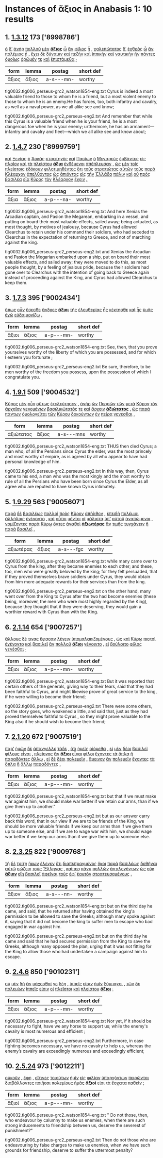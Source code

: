# Instances of ἄξιος in Anabasis 1: 10 results
## 1. [1.3.12](https://beyond-translation.perseus.org/reader/urn:cts:greekLit:tlg0032.tlg006.perseus-grc2:1.3.12?mode=syntax-trees) 173 ['8998786']
[ὁ](https://atlas-test.fly.dev/morphology/lemmas/?lang=grc&q=ὁ "the") [δ’](https://atlas-test.fly.dev/morphology/lemmas/?lang=grc&q=δέ "but") [ἀνὴρ](https://atlas-test.fly.dev/morphology/lemmas/?lang=grc&q=ἀνήρ "a man") [πολλοῦ](https://atlas-test.fly.dev/morphology/lemmas/?lang=grc&q=πολύς "much, many") [μὲν](https://atlas-test.fly.dev/morphology/lemmas/?lang=grc&q=μέν "on the one hand, on the other hand") **[ἄξιος](https://atlas-test.fly.dev/morphology/lemmas/?lang=grc&q=ἄξιος "worthy")** [ᾧ](https://atlas-test.fly.dev/morphology/lemmas/?lang=grc&q=ὅς "who, that, which: relative pronoun") [ἂν](https://atlas-test.fly.dev/morphology/lemmas/?lang=grc&q=ἄν "modal particle") [φίλος](https://atlas-test.fly.dev/morphology/lemmas/?lang=grc&q=φίλος "friend; loved, beloved, dear") [ᾖ](https://atlas-test.fly.dev/morphology/lemmas/?lang=grc&q=εἰμί "to be") [,](https://atlas-test.fly.dev/morphology/lemmas/?lang=grc&q=, "NoDef") [χαλεπώτατος](https://atlas-test.fly.dev/morphology/lemmas/?lang=grc&q=χαλεπός "hard to bear, painful; difficult") [δ’](https://atlas-test.fly.dev/morphology/lemmas/?lang=grc&q=δέ "but") [ἐχθρὸς](https://atlas-test.fly.dev/morphology/lemmas/?lang=grc&q=ἐχθρός "hated, hateful; enemy") [ᾧ](https://atlas-test.fly.dev/morphology/lemmas/?lang=grc&q=ὅς "who, that, which: relative pronoun") [ἂν](https://atlas-test.fly.dev/morphology/lemmas/?lang=grc&q=ἄν "modal particle") [πολέμιος](https://atlas-test.fly.dev/morphology/lemmas/?lang=grc&q=πολέμιος "hostile; enemy") [ᾖ](https://atlas-test.fly.dev/morphology/lemmas/?lang=grc&q=εἰμί "to be") [,](https://atlas-test.fly.dev/morphology/lemmas/?lang=grc&q=, "NoDef") [ἔχει](https://atlas-test.fly.dev/morphology/lemmas/?lang=grc&q=ἔχω "have, hold; be able; (+ adv.) be; (mid.) cling to, be next to (+ gen.)") [δὲ](https://atlas-test.fly.dev/morphology/lemmas/?lang=grc&q=δέ "but") [δύναμιν](https://atlas-test.fly.dev/morphology/lemmas/?lang=grc&q=δύναμις "power, might, strength") [καὶ](https://atlas-test.fly.dev/morphology/lemmas/?lang=grc&q=καί "and, also") [πεζὴν](https://atlas-test.fly.dev/morphology/lemmas/?lang=grc&q=πεζός "on foot") [καὶ](https://atlas-test.fly.dev/morphology/lemmas/?lang=grc&q=καί "and, also") [ἱππικὴν](https://atlas-test.fly.dev/morphology/lemmas/?lang=grc&q=ἱππικός "of a horse") [καὶ](https://atlas-test.fly.dev/morphology/lemmas/?lang=grc&q=καί "and, also") [ναυτικὴν](https://atlas-test.fly.dev/morphology/lemmas/?lang=grc&q=ναυτικός "seafaring, naval") [ἣν](https://atlas-test.fly.dev/morphology/lemmas/?lang=grc&q=ὅς "who, that, which: relative pronoun") [πάντες](https://atlas-test.fly.dev/morphology/lemmas/?lang=grc&q=πᾶς "all, the whole") [ὁμοίως](https://atlas-test.fly.dev/morphology/lemmas/?lang=grc&q=ὅμοιος "like, resembling") [ὁρῶμέν](https://atlas-test.fly.dev/morphology/lemmas/?lang=grc&q=ὁράω "to see") [τε](https://atlas-test.fly.dev/morphology/lemmas/?lang=grc&q=τε "and") [καὶ](https://atlas-test.fly.dev/morphology/lemmas/?lang=grc&q=καί "and, also") [ἐπιστάμεθα](https://atlas-test.fly.dev/morphology/lemmas/?lang=grc&q=ἐπίσταμαι "to know") [·](https://atlas-test.fly.dev/morphology/lemmas/?lang=grc&q=· "NoDef") 

| form | lemma | postag | short def |
| --- | --- | --- | --- |
| ἄξιος | ἄξιος | a-s---mn- | worthy |

tlg0032.tlg006_perseus-grc2_watson1854-eng.txt Cyrus is indeed a most valuable friend to those to whom he is a friend, but a most violent enemy to those to whom he is an enemy.He has forces, too, both infantry and cavalry, as well as a naval power, as we all alike see and know; 

tlg0032.tlg006_perseus-grc2_perseus-eng2.txt And remember that while this  Cyrus  is a valuable friend when he is your friend, he is a most dangerous foe when he is your enemy; urthermore, he has an armament—infantry and cavalry and fleet—which we all alike see and know about; 

## 2. [1.4.7](https://beyond-translation.perseus.org/reader/urn:cts:greekLit:tlg0032.tlg006.perseus-grc2:1.4.7?mode=syntax-trees) 230 ['8999759']
[καὶ](https://atlas-test.fly.dev/morphology/lemmas/?lang=grc&q=καί "and, also") [Ξενίας](https://atlas-test.fly.dev/morphology/lemmas/?lang=grc&q=Ξενίας "Xenias") [ὁ](https://atlas-test.fly.dev/morphology/lemmas/?lang=grc&q=ὁ "the") [Ἀρκὰς](https://atlas-test.fly.dev/morphology/lemmas/?lang=grc&q=Ἀρκάς "Arcadian") [στρατηγὸς](https://atlas-test.fly.dev/morphology/lemmas/?lang=grc&q=στρατηγός "the leader") [καὶ](https://atlas-test.fly.dev/morphology/lemmas/?lang=grc&q=καί "and, also") [Πασίων](https://atlas-test.fly.dev/morphology/lemmas/?lang=grc&q=Πασίων "Pasio") [ὁ](https://atlas-test.fly.dev/morphology/lemmas/?lang=grc&q=ὁ "the") [Μεγαρεὺς](https://atlas-test.fly.dev/morphology/lemmas/?lang=grc&q=Μεγαρεύς "a citizen of Megara") [ἐμβάντες](https://atlas-test.fly.dev/morphology/lemmas/?lang=grc&q=ἐμβαίνω "to step in") [εἰς](https://atlas-test.fly.dev/morphology/lemmas/?lang=grc&q=εἰς "into, to c. acc.") [πλοῖον](https://atlas-test.fly.dev/morphology/lemmas/?lang=grc&q=πλοῖον "a floating vessel, a ship, vessel") [καὶ](https://atlas-test.fly.dev/morphology/lemmas/?lang=grc&q=καί "and, also") [τὰ](https://atlas-test.fly.dev/morphology/lemmas/?lang=grc&q=ὁ "the") [πλείστου](https://atlas-test.fly.dev/morphology/lemmas/?lang=grc&q=πολύς "much, many") **[ἄξια](https://atlas-test.fly.dev/morphology/lemmas/?lang=grc&q=ἄξιος "worthy")** [ἐνθέμενοι](https://atlas-test.fly.dev/morphology/lemmas/?lang=grc&q=ἐντίθημι "to put in") [ἀπέπλευσαν](https://atlas-test.fly.dev/morphology/lemmas/?lang=grc&q=ἀποπλέω "to sail away, sail off") [,](https://atlas-test.fly.dev/morphology/lemmas/?lang=grc&q=, "NoDef") [ὡς](https://atlas-test.fly.dev/morphology/lemmas/?lang=grc&q=ὡς "as, how") [μὲν](https://atlas-test.fly.dev/morphology/lemmas/?lang=grc&q=μέν "on the one hand, on the other hand") [τοῖς](https://atlas-test.fly.dev/morphology/lemmas/?lang=grc&q=ὁ "the") [πλείστοις](https://atlas-test.fly.dev/morphology/lemmas/?lang=grc&q=πολύς "much, many") [ἐδόκουν](https://atlas-test.fly.dev/morphology/lemmas/?lang=grc&q=δοκέω "seem, impers. it seems best..") [φιλοτιμηθέντες](https://atlas-test.fly.dev/morphology/lemmas/?lang=grc&q=φιλοτιμέομαι "to be ambitious") [ὅτι](https://atlas-test.fly.dev/morphology/lemmas/?lang=grc&q=ὅτι "adv. + superl., as...as possible; ὅτι μή except") [τοὺς](https://atlas-test.fly.dev/morphology/lemmas/?lang=grc&q=ὁ "the") [στρατιώτας](https://atlas-test.fly.dev/morphology/lemmas/?lang=grc&q=στρατιώτης "a citizen bound to military service") [αὐτῶν](https://atlas-test.fly.dev/morphology/lemmas/?lang=grc&q=αὐτός "unemph. 3rd pers.pronoun; -self; [the] same") [τοὺς](https://atlas-test.fly.dev/morphology/lemmas/?lang=grc&q=ὁ "the") [παρὰ](https://atlas-test.fly.dev/morphology/lemmas/?lang=grc&q=παρά "from the side of, c. gen., beside, alongside of, c. dat., to the side of, motion alongside of, c. acc.") [Κλέαρχον](https://atlas-test.fly.dev/morphology/lemmas/?lang=grc&q=Κλέαρχος "Clearchus") [ἀπελθόντας](https://atlas-test.fly.dev/morphology/lemmas/?lang=grc&q=ἀπέρχομαι "to go away, depart from") [ὡς](https://atlas-test.fly.dev/morphology/lemmas/?lang=grc&q=ὡς "as, how") [ἀπιόντας](https://atlas-test.fly.dev/morphology/lemmas/?lang=grc&q=ἀπέρχομαι "to go away, depart from") [εἰς](https://atlas-test.fly.dev/morphology/lemmas/?lang=grc&q=εἰς "into, to c. acc.") [τὴν](https://atlas-test.fly.dev/morphology/lemmas/?lang=grc&q=ὁ "the") [Ἑλλάδα](https://atlas-test.fly.dev/morphology/lemmas/?lang=grc&q=Ἑλλάς "Hellas") [πάλιν](https://atlas-test.fly.dev/morphology/lemmas/?lang=grc&q=πάλιν "back, backwards") [καὶ](https://atlas-test.fly.dev/morphology/lemmas/?lang=grc&q=καί "and, also") [οὐ](https://atlas-test.fly.dev/morphology/lemmas/?lang=grc&q=οὐ "not") [πρὸς](https://atlas-test.fly.dev/morphology/lemmas/?lang=grc&q=πρός "(w. gen.) from; (w. dat.) at, near, in addition to; (w. acc.) to, toward, regarding") [βασιλέα](https://atlas-test.fly.dev/morphology/lemmas/?lang=grc&q=βασιλεύς "a king, chief") [εἴα](https://atlas-test.fly.dev/morphology/lemmas/?lang=grc&q=ἐάω "to let, suffer, allow, permit") [Κῦρος](https://atlas-test.fly.dev/morphology/lemmas/?lang=grc&q=Κῦρος "Cyrus") [τὸν](https://atlas-test.fly.dev/morphology/lemmas/?lang=grc&q=ὁ "the") [Κλέαρχον](https://atlas-test.fly.dev/morphology/lemmas/?lang=grc&q=Κλέαρχος "Clearchus") [ἔχειν](https://atlas-test.fly.dev/morphology/lemmas/?lang=grc&q=ἔχω "have, hold; be able; (+ adv.) be; (mid.) cling to, be next to (+ gen.)") [.](https://atlas-test.fly.dev/morphology/lemmas/?lang=grc&q=. "NoDef") 

| form | lemma | postag | short def |
| --- | --- | --- | --- |
| ἄξια | ἄξιος | a-p---na- | worthy |

tlg0032.tlg006_perseus-grc2_watson1854-eng.txt And here Xenias the Arcadian captain, and Pasion the Megarean, embarking in a vessel, and putting on board their most valuable effects, sailed away; being actuated, as most thought, by motives of jealousy, because Cyrus had allowed Clearchus to retain under his command their soldiers, who had seceded to Clearchus in the expectation of returning to Greece, and not of marching against the king. 

tlg0032.tlg006_perseus-grc2_perseus-eng2.txt and Xenias the Arcadian and Pasion the Megarian embarked upon a ship, put on board their most valuable effects, and sailed away; they were moved to do this, as most people thought, by a feeling of jealous pride, because their soldiers had gone over to Clearchus with the intention of going back to  Greece  again instead of proceeding against the King, and  Cyrus  had allowed Clearchus to keep them. 

## 3. [1.7.3](https://beyond-translation.perseus.org/reader/urn:cts:greekLit:tlg0032.tlg006.perseus-grc2:1.7.3?mode=syntax-trees) 395 ['9002434']
[ὅπως](https://atlas-test.fly.dev/morphology/lemmas/?lang=grc&q=ὅπως "how, that, in order that, as") [οὖν](https://atlas-test.fly.dev/morphology/lemmas/?lang=grc&q=οὖν "so, then, therefore") [ἔσεσθε](https://atlas-test.fly.dev/morphology/lemmas/?lang=grc&q=εἰμί "to be") [ἄνδρες](https://atlas-test.fly.dev/morphology/lemmas/?lang=grc&q=ἀνήρ "a man") **[ἄξιοι](https://atlas-test.fly.dev/morphology/lemmas/?lang=grc&q=ἄξιος "worthy")** [τῆς](https://atlas-test.fly.dev/morphology/lemmas/?lang=grc&q=ὁ "the") [ἐλευθερίας](https://atlas-test.fly.dev/morphology/lemmas/?lang=grc&q=ἐλευθερία "freedom, liberty") [ἧς](https://atlas-test.fly.dev/morphology/lemmas/?lang=grc&q=ὅς "who, that, which: relative pronoun") [κέκτησθε](https://atlas-test.fly.dev/morphology/lemmas/?lang=grc&q=κτάομαι "to procure for oneself, to get, gain, acquire") [καὶ](https://atlas-test.fly.dev/morphology/lemmas/?lang=grc&q=καί "and, also") [ἧς](https://atlas-test.fly.dev/morphology/lemmas/?lang=grc&q=ὅς "who, that, which: relative pronoun") [ὑμᾶς](https://atlas-test.fly.dev/morphology/lemmas/?lang=grc&q=σύ "you (personal pronoun)") [ἐγὼ](https://atlas-test.fly.dev/morphology/lemmas/?lang=grc&q=ἐγώ "I (first person pronoun)") [εὐδαιμονίζω](https://atlas-test.fly.dev/morphology/lemmas/?lang=grc&q=εὐδαιμονίζω "to call or account happy") [.](https://atlas-test.fly.dev/morphology/lemmas/?lang=grc&q=. "NoDef") 

| form | lemma | postag | short def |
| --- | --- | --- | --- |
| ἄξιοι | ἄξιος | a-p---mn- | worthy |

tlg0032.tlg006_perseus-grc2_watson1854-eng.txt See, then, that you prove yourselves worthy of the liberty of which you are possessed, and for which I esteem you fortunate ; 

tlg0032.tlg006_perseus-grc2_perseus-eng2.txt Be sure, therefore, to be men worthy of the freedom you possess, upon the possession of which I congratulate you. 

## 4. [1.9.1](https://beyond-translation.perseus.org/reader/urn:cts:greekLit:tlg0032.tlg006.perseus-grc2:1.9.1?mode=syntax-trees) 509 ['9004532']
[Κῦρος](https://atlas-test.fly.dev/morphology/lemmas/?lang=grc&q=Κῦρος "Cyrus") [μὲν](https://atlas-test.fly.dev/morphology/lemmas/?lang=grc&q=μέν "on the one hand, on the other hand") [οὖν](https://atlas-test.fly.dev/morphology/lemmas/?lang=grc&q=οὖν "so, then, therefore") [οὕτως](https://atlas-test.fly.dev/morphology/lemmas/?lang=grc&q=οὕτως "so, in this manner") [ἐτελεύτησεν](https://atlas-test.fly.dev/morphology/lemmas/?lang=grc&q=τελευτάω "to complete, finish, accomplish; pple. finally, in the end") [,](https://atlas-test.fly.dev/morphology/lemmas/?lang=grc&q=, "NoDef") [ἀνὴρ](https://atlas-test.fly.dev/morphology/lemmas/?lang=grc&q=ἀνήρ "a man") [ὢν](https://atlas-test.fly.dev/morphology/lemmas/?lang=grc&q=εἰμί "to be") [Περσῶν](https://atlas-test.fly.dev/morphology/lemmas/?lang=grc&q=Πέρσης "a Persian; Perses (pr.n.)") [τῶν](https://atlas-test.fly.dev/morphology/lemmas/?lang=grc&q=ὁ "the") [μετὰ](https://atlas-test.fly.dev/morphology/lemmas/?lang=grc&q=μετά "(w gen) with, among; (w acc) after") [Κῦρον](https://atlas-test.fly.dev/morphology/lemmas/?lang=grc&q=Κῦρος "Cyrus") [τὸν](https://atlas-test.fly.dev/morphology/lemmas/?lang=grc&q=ὁ "the") [ἀρχαῖον](https://atlas-test.fly.dev/morphology/lemmas/?lang=grc&q=ἀρχαῖος "from the beginning") [γενομένων](https://atlas-test.fly.dev/morphology/lemmas/?lang=grc&q=γίγνομαι "become, be born") [βασιλικώτατός](https://atlas-test.fly.dev/morphology/lemmas/?lang=grc&q=βασιλικός "royal, kingly") [τε](https://atlas-test.fly.dev/morphology/lemmas/?lang=grc&q=τε "and") [καὶ](https://atlas-test.fly.dev/morphology/lemmas/?lang=grc&q=καί "and, also") [ἄρχειν](https://atlas-test.fly.dev/morphology/lemmas/?lang=grc&q=ἄρχω "(to be first) to rule, to begin") **[ἀξιώτατος](https://atlas-test.fly.dev/morphology/lemmas/?lang=grc&q=ἄξιος "worthy")** [,](https://atlas-test.fly.dev/morphology/lemmas/?lang=grc&q=, "NoDef") [ὡς](https://atlas-test.fly.dev/morphology/lemmas/?lang=grc&q=ὡς "as, how") [παρὰ](https://atlas-test.fly.dev/morphology/lemmas/?lang=grc&q=παρά "from the side of, c. gen., beside, alongside of, c. dat., to the side of, motion alongside of, c. acc.") [πάντων](https://atlas-test.fly.dev/morphology/lemmas/?lang=grc&q=πᾶς "all, the whole") [ὁμολογεῖται](https://atlas-test.fly.dev/morphology/lemmas/?lang=grc&q=ὁμολογέω "agree, say the same thing as") [τῶν](https://atlas-test.fly.dev/morphology/lemmas/?lang=grc&q=ὁ "the") [Κύρου](https://atlas-test.fly.dev/morphology/lemmas/?lang=grc&q=Κῦρος "Cyrus") [δοκούντων](https://atlas-test.fly.dev/morphology/lemmas/?lang=grc&q=δοκέω "seem, impers. it seems best..") [ἐν](https://atlas-test.fly.dev/morphology/lemmas/?lang=grc&q=ἐν "in, among. c. dat.") [πείρᾳ](https://atlas-test.fly.dev/morphology/lemmas/?lang=grc&q=πεῖρα "a trial, attempt, essay, experiment") [γενέσθαι](https://atlas-test.fly.dev/morphology/lemmas/?lang=grc&q=γίγνομαι "become, be born") [.](https://atlas-test.fly.dev/morphology/lemmas/?lang=grc&q=. "NoDef") 

| form | lemma | postag | short def |
| --- | --- | --- | --- |
| ἀξιώτατος | ἄξιος | a-s---mns | worthy |

tlg0032.tlg006_perseus-grc2_watson1854-eng.txt THUS then died Cyrus; a man who, of all the Persians since Cyrus the elder, was the most princely and most worthy of empire, as is agreed by all who appear to have had personal knowledge of him. 

tlg0032.tlg006_perseus-grc2_perseus-eng2.txt In this way, then,  Cyrus  came to his end, a man who was the most kingly and the most worthy to rule of all the Persians who have been born since  Cyrus  the Elder, as all agree who are reputed to have known  Cyrus  intimately. 

## 5. [1.9.29](https://beyond-translation.perseus.org/reader/urn:cts:greekLit:tlg0032.tlg006.perseus-grc2:1.9.29?mode=syntax-trees) 563 ['9005607']
[παρὰ](https://atlas-test.fly.dev/morphology/lemmas/?lang=grc&q=παρά "from the side of, c. gen., beside, alongside of, c. dat., to the side of, motion alongside of, c. acc.") [δὲ](https://atlas-test.fly.dev/morphology/lemmas/?lang=grc&q=δέ "but") [βασιλέως](https://atlas-test.fly.dev/morphology/lemmas/?lang=grc&q=βασιλεύς "a king, chief") [πολλοὶ](https://atlas-test.fly.dev/morphology/lemmas/?lang=grc&q=πολύς "much, many") [πρὸς](https://atlas-test.fly.dev/morphology/lemmas/?lang=grc&q=πρός "(w. gen.) from; (w. dat.) at, near, in addition to; (w. acc.) to, toward, regarding") [Κῦρον](https://atlas-test.fly.dev/morphology/lemmas/?lang=grc&q=Κῦρος "Cyrus") [ἀπῆλθον](https://atlas-test.fly.dev/morphology/lemmas/?lang=grc&q=ἀπέρχομαι "to go away, depart from") [,](https://atlas-test.fly.dev/morphology/lemmas/?lang=grc&q=, "NoDef") [ἐπειδὴ](https://atlas-test.fly.dev/morphology/lemmas/?lang=grc&q=ἐπειδή "NoDef") [πολέμιοι](https://atlas-test.fly.dev/morphology/lemmas/?lang=grc&q=πολέμιος "hostile; enemy") [ἀλλήλοις](https://atlas-test.fly.dev/morphology/lemmas/?lang=grc&q=ἀλλήλων "of one another, to one another, one another") [ἐγένοντο](https://atlas-test.fly.dev/morphology/lemmas/?lang=grc&q=γίγνομαι "become, be born") [,](https://atlas-test.fly.dev/morphology/lemmas/?lang=grc&q=, "NoDef") [καὶ](https://atlas-test.fly.dev/morphology/lemmas/?lang=grc&q=καί "and, also") [οὗτοι](https://atlas-test.fly.dev/morphology/lemmas/?lang=grc&q=οὗτος "this; that") [μέντοι](https://atlas-test.fly.dev/morphology/lemmas/?lang=grc&q=μέντοι "however, nevertheless; of course (answers)") [οἱ](https://atlas-test.fly.dev/morphology/lemmas/?lang=grc&q=ὁ "the") [μάλιστα](https://atlas-test.fly.dev/morphology/lemmas/?lang=grc&q=μάλα "very, very much, exceedingly") [ὑπ’](https://atlas-test.fly.dev/morphology/lemmas/?lang=grc&q=ὑπό "from under, by, c. gen. under, c. dat., towards c. acc.") [αὐτοῦ](https://atlas-test.fly.dev/morphology/lemmas/?lang=grc&q=αὐτός "unemph. 3rd pers.pronoun; -self; [the] same") [ἀγαπώμενοι](https://atlas-test.fly.dev/morphology/lemmas/?lang=grc&q=ἀγαπάω "to treat with affection, to caress, love, be fond of") [,](https://atlas-test.fly.dev/morphology/lemmas/?lang=grc&q=, "NoDef") [νομίζοντες](https://atlas-test.fly.dev/morphology/lemmas/?lang=grc&q=νομίζω "to have as a custom; to believe") [παρὰ](https://atlas-test.fly.dev/morphology/lemmas/?lang=grc&q=παρά "from the side of, c. gen., beside, alongside of, c. dat., to the side of, motion alongside of, c. acc.") [Κύρῳ](https://atlas-test.fly.dev/morphology/lemmas/?lang=grc&q=Κῦρος "Cyrus") [ὄντες](https://atlas-test.fly.dev/morphology/lemmas/?lang=grc&q=εἰμί "to be") [ἀγαθοὶ](https://atlas-test.fly.dev/morphology/lemmas/?lang=grc&q=ἀγαθός "good") **[ἀξιωτέρας](https://atlas-test.fly.dev/morphology/lemmas/?lang=grc&q=ἄξιος "worthy")** [ἂν](https://atlas-test.fly.dev/morphology/lemmas/?lang=grc&q=ἄν "modal particle") [τιμῆς](https://atlas-test.fly.dev/morphology/lemmas/?lang=grc&q=τιμή "that which is paid in token of worth") [τυγχάνειν](https://atlas-test.fly.dev/morphology/lemmas/?lang=grc&q=τυγχάνω "(with gen.) to hit the mark, to get; (with pple) to happen to, to actually") [ἢ](https://atlas-test.fly.dev/morphology/lemmas/?lang=grc&q=ἤ "either..or; than") [παρὰ](https://atlas-test.fly.dev/morphology/lemmas/?lang=grc&q=παρά "from the side of, c. gen., beside, alongside of, c. dat., to the side of, motion alongside of, c. acc.") [βασιλεῖ](https://atlas-test.fly.dev/morphology/lemmas/?lang=grc&q=βασιλεύς "a king, chief") [.](https://atlas-test.fly.dev/morphology/lemmas/?lang=grc&q=. "NoDef") 

| form | lemma | postag | short def |
| --- | --- | --- | --- |
| ἀξιωτέρας | ἄξιος | a-s---fgc | worthy |

tlg0032.tlg006_perseus-grc2_watson1854-eng.txt while many came over to Cyrus from the king, after they became enemies to each other; and these, too, men who were greatly beloved by the king; for they felt persuaded, that if they proved themselves brave soldiers under Cyrus, they would obtain from him more adequate rewards for their services than from the king. 

tlg0032.tlg006_perseus-grc2_perseus-eng2.txt on the other hand, many went over from the King to  Cyrus  after the two had become enemies (these being, moreover, the men who were most highly regarded by the King), because they thought that if they were deserving, they would gain a worthier reward with  Cyrus  than with the King. 

## 6. [2.1.14](https://beyond-translation.perseus.org/reader/urn:cts:greekLit:tlg0032.tlg006.perseus-grc2:2.1.14?mode=syntax-trees) 654 ['9007257']
[ἄλλους](https://atlas-test.fly.dev/morphology/lemmas/?lang=grc&q=ἄλλος "other, another") [δέ](https://atlas-test.fly.dev/morphology/lemmas/?lang=grc&q=δέ "but") [τινας](https://atlas-test.fly.dev/morphology/lemmas/?lang=grc&q=τις "any one, any thing, some one, some thing") [ἔφασαν](https://atlas-test.fly.dev/morphology/lemmas/?lang=grc&q=φημί "to say, to claim") [λέγειν](https://atlas-test.fly.dev/morphology/lemmas/?lang=grc&q=λέγω "to say, tell, speak; epic and arch.: pick, gather") [ὑπομαλακιζομένους](https://atlas-test.fly.dev/morphology/lemmas/?lang=grc&q=ὑπομαλακίζομαι "to grow cowardly by degrees") [,](https://atlas-test.fly.dev/morphology/lemmas/?lang=grc&q=, "NoDef") [ὡς](https://atlas-test.fly.dev/morphology/lemmas/?lang=grc&q=ὡς "as, how") [καὶ](https://atlas-test.fly.dev/morphology/lemmas/?lang=grc&q=καί "and, also") [Κύρῳ](https://atlas-test.fly.dev/morphology/lemmas/?lang=grc&q=Κῦρος "Cyrus") [πιστοὶ](https://atlas-test.fly.dev/morphology/lemmas/?lang=grc&q=πιστός "liquid (medicines)") [ἐγένοντο](https://atlas-test.fly.dev/morphology/lemmas/?lang=grc&q=γίγνομαι "become, be born") [καὶ](https://atlas-test.fly.dev/morphology/lemmas/?lang=grc&q=καί "and, also") [βασιλεῖ](https://atlas-test.fly.dev/morphology/lemmas/?lang=grc&q=βασιλεύς "a king, chief") [ἂν](https://atlas-test.fly.dev/morphology/lemmas/?lang=grc&q=ἄν "modal particle") [πολλοῦ](https://atlas-test.fly.dev/morphology/lemmas/?lang=grc&q=πολύς "much, many") **[ἄξιοι](https://atlas-test.fly.dev/morphology/lemmas/?lang=grc&q=ἄξιος "worthy")** [γένοιντο](https://atlas-test.fly.dev/morphology/lemmas/?lang=grc&q=γίγνομαι "become, be born") [,](https://atlas-test.fly.dev/morphology/lemmas/?lang=grc&q=, "NoDef") [εἰ](https://atlas-test.fly.dev/morphology/lemmas/?lang=grc&q=εἰ "conj. if, whether; part. w/wishes, adv. w/imperatives") [βούλοιτο](https://atlas-test.fly.dev/morphology/lemmas/?lang=grc&q=βούλομαι "to will, wish, be willing") [φίλος](https://atlas-test.fly.dev/morphology/lemmas/?lang=grc&q=φίλος "friend; loved, beloved, dear") [γενέσθαι](https://atlas-test.fly.dev/morphology/lemmas/?lang=grc&q=γίγνομαι "become, be born") [·](https://atlas-test.fly.dev/morphology/lemmas/?lang=grc&q=· "NoDef") 

| form | lemma | postag | short def |
| --- | --- | --- | --- |
| ἄξιοι | ἄξιος | a-p---mn- | worthy |

tlg0032.tlg006_perseus-grc2_watson1854-eng.txt But it was reported that certain others of the generals, giving way to their fears, said that they had been faithful to Cyrus, and might likewise prove of great service to the king, if he were willing to become their friend; 

tlg0032.tlg006_perseus-grc2_perseus-eng2.txt There were some others, so the story goes, who weakened a little, and said that, just as they had proved themselves faithful to  Cyrus , so they might prove valuable to the King also if he should wish to become their friend; 

## 7. [2.1.20](https://beyond-translation.perseus.org/reader/urn:cts:greekLit:tlg0032.tlg006.perseus-grc2:2.1.20?mode=syntax-trees) 672 ['9007519']
[παρ’](https://atlas-test.fly.dev/morphology/lemmas/?lang=grc&q=παρά "from the side of, c. gen., beside, alongside of, c. dat., to the side of, motion alongside of, c. acc.") [ἡμῶν](https://atlas-test.fly.dev/morphology/lemmas/?lang=grc&q=ἐγώ "I (first person pronoun)") [δὲ](https://atlas-test.fly.dev/morphology/lemmas/?lang=grc&q=δέ "but") [ἀπάγγελλε](https://atlas-test.fly.dev/morphology/lemmas/?lang=grc&q=ἀπαγγέλλω "to bring tidings, report, announce") [τάδε](https://atlas-test.fly.dev/morphology/lemmas/?lang=grc&q=ὅδε "this") [,](https://atlas-test.fly.dev/morphology/lemmas/?lang=grc&q=, "NoDef") [ὅτι](https://atlas-test.fly.dev/morphology/lemmas/?lang=grc&q=ὅτι "adv. + superl., as...as possible; ὅτι μή except") [ἡμεῖς](https://atlas-test.fly.dev/morphology/lemmas/?lang=grc&q=ἐγώ "I (first person pronoun)") [οἰόμεθα](https://atlas-test.fly.dev/morphology/lemmas/?lang=grc&q=οἴομαι "to suppose, think, deem, imagine") [,](https://atlas-test.fly.dev/morphology/lemmas/?lang=grc&q=, "NoDef") [εἰ](https://atlas-test.fly.dev/morphology/lemmas/?lang=grc&q=εἰ "conj. if, whether; part. w/wishes, adv. w/imperatives") [μὲν](https://atlas-test.fly.dev/morphology/lemmas/?lang=grc&q=μέν "on the one hand, on the other hand") [δέοι](https://atlas-test.fly.dev/morphology/lemmas/?lang=grc&q=δεῖ "it is necessary") [βασιλεῖ](https://atlas-test.fly.dev/morphology/lemmas/?lang=grc&q=βασιλεύς "a king, chief") [φίλους](https://atlas-test.fly.dev/morphology/lemmas/?lang=grc&q=φίλος "friend; loved, beloved, dear") [εἶναι](https://atlas-test.fly.dev/morphology/lemmas/?lang=grc&q=εἰμί "to be") [,](https://atlas-test.fly.dev/morphology/lemmas/?lang=grc&q=, "NoDef") [πλείονος](https://atlas-test.fly.dev/morphology/lemmas/?lang=grc&q=πολύς "much, many") [ἂν](https://atlas-test.fly.dev/morphology/lemmas/?lang=grc&q=ἄν "modal particle") **[ἄξιοι](https://atlas-test.fly.dev/morphology/lemmas/?lang=grc&q=ἄξιος "worthy")** [εἶναι](https://atlas-test.fly.dev/morphology/lemmas/?lang=grc&q=εἰμί "to be") [φίλοι](https://atlas-test.fly.dev/morphology/lemmas/?lang=grc&q=φίλος "friend; loved, beloved, dear") [ἔχοντες](https://atlas-test.fly.dev/morphology/lemmas/?lang=grc&q=ἔχω "have, hold; be able; (+ adv.) be; (mid.) cling to, be next to (+ gen.)") [τὰ](https://atlas-test.fly.dev/morphology/lemmas/?lang=grc&q=ὁ "the") [ὅπλα](https://atlas-test.fly.dev/morphology/lemmas/?lang=grc&q=ὅπλον "a tool, implement, (pl.) arms, weapons") [ἢ](https://atlas-test.fly.dev/morphology/lemmas/?lang=grc&q=ἤ "either..or; than") [παραδόντες](https://atlas-test.fly.dev/morphology/lemmas/?lang=grc&q=παραδίδωμι "to hand over, to surrender") [ἄλλῳ](https://atlas-test.fly.dev/morphology/lemmas/?lang=grc&q=ἄλλος "other, another") [,](https://atlas-test.fly.dev/morphology/lemmas/?lang=grc&q=, "NoDef") [εἰ](https://atlas-test.fly.dev/morphology/lemmas/?lang=grc&q=εἰ "conj. if, whether; part. w/wishes, adv. w/imperatives") [δὲ](https://atlas-test.fly.dev/morphology/lemmas/?lang=grc&q=δέ "but") [δέοι](https://atlas-test.fly.dev/morphology/lemmas/?lang=grc&q=δεῖ "it is necessary") [πολεμεῖν](https://atlas-test.fly.dev/morphology/lemmas/?lang=grc&q=πολεμέω "to be at war") [,](https://atlas-test.fly.dev/morphology/lemmas/?lang=grc&q=, "NoDef") [ἄμεινον](https://atlas-test.fly.dev/morphology/lemmas/?lang=grc&q=ἀγαθός "good") [ἂν](https://atlas-test.fly.dev/morphology/lemmas/?lang=grc&q=ἄν "modal particle") [πολεμεῖν](https://atlas-test.fly.dev/morphology/lemmas/?lang=grc&q=πολεμέω "to be at war") [ἔχοντες](https://atlas-test.fly.dev/morphology/lemmas/?lang=grc&q=ἔχω "have, hold; be able; (+ adv.) be; (mid.) cling to, be next to (+ gen.)") [τὰ](https://atlas-test.fly.dev/morphology/lemmas/?lang=grc&q=ὁ "the") [ὅπλα](https://atlas-test.fly.dev/morphology/lemmas/?lang=grc&q=ὅπλον "a tool, implement, (pl.) arms, weapons") [ἢ](https://atlas-test.fly.dev/morphology/lemmas/?lang=grc&q=ἤ "either..or; than") [ἄλλῳ](https://atlas-test.fly.dev/morphology/lemmas/?lang=grc&q=ἄλλος "other, another") [παραδόντες](https://atlas-test.fly.dev/morphology/lemmas/?lang=grc&q=παραδίδωμι "to hand over, to surrender") [.](https://atlas-test.fly.dev/morphology/lemmas/?lang=grc&q=. "NoDef") 

| form | lemma | postag | short def |
| --- | --- | --- | --- |
| ἄξιοι | ἄξιος | a-p---mn- | worthy |

tlg0032.tlg006_perseus-grc2_watson1854-eng.txt but that if we must make war against him, we should make war better if we retain our arms, than if we give them up to another." 

tlg0032.tlg006_perseus-grc2_perseus-eng2.txt but as our answer carry back this word, that in our view if we are to be friends of the King, we should be more valuable friends if we keep our arms than if we give them up to someone else, and if we are to wage war with him, we should wage war better if we keep our arms than if we give them up to someone else. 

## 8. [2.3.25](https://beyond-translation.perseus.org/reader/urn:cts:greekLit:tlg0032.tlg006.perseus-grc2:2.3.25?mode=syntax-trees) 822 ['9009768']
[τῇ](https://atlas-test.fly.dev/morphology/lemmas/?lang=grc&q=ὁ "the") [δὲ](https://atlas-test.fly.dev/morphology/lemmas/?lang=grc&q=δέ "but") [τρίτῃ](https://atlas-test.fly.dev/morphology/lemmas/?lang=grc&q=τρίτος "the third") [ἥκων](https://atlas-test.fly.dev/morphology/lemmas/?lang=grc&q=ἥκω "to have come, be present, be here") [ἔλεγεν](https://atlas-test.fly.dev/morphology/lemmas/?lang=grc&q=λέγω "to say, tell, speak; epic and arch.: pick, gather") [ὅτι](https://atlas-test.fly.dev/morphology/lemmas/?lang=grc&q=ὅτι "adv. + superl., as...as possible; ὅτι μή except") [διαπεπραγμένος](https://atlas-test.fly.dev/morphology/lemmas/?lang=grc&q=διαπράσσω "to pass over; bring about, accomplish") [ἥκοι](https://atlas-test.fly.dev/morphology/lemmas/?lang=grc&q=ἥκω "to have come, be present, be here") [παρὰ](https://atlas-test.fly.dev/morphology/lemmas/?lang=grc&q=παρά "from the side of, c. gen., beside, alongside of, c. dat., to the side of, motion alongside of, c. acc.") [βασιλέως](https://atlas-test.fly.dev/morphology/lemmas/?lang=grc&q=βασιλεύς "a king, chief") [δοθῆναι](https://atlas-test.fly.dev/morphology/lemmas/?lang=grc&q=δίδωμι "to give") [αὐτῷ](https://atlas-test.fly.dev/morphology/lemmas/?lang=grc&q=αὐτός "unemph. 3rd pers.pronoun; -self; [the] same") [σῴζειν](https://atlas-test.fly.dev/morphology/lemmas/?lang=grc&q=σῴζω "to save, keep") [τοὺς](https://atlas-test.fly.dev/morphology/lemmas/?lang=grc&q=ὁ "the") [Ἕλληνας](https://atlas-test.fly.dev/morphology/lemmas/?lang=grc&q=Ἕλλην "Hellen; Greek") [,](https://atlas-test.fly.dev/morphology/lemmas/?lang=grc&q=, "NoDef") [καίπερ](https://atlas-test.fly.dev/morphology/lemmas/?lang=grc&q=καίπερ "although, albeit") [πάνυ](https://atlas-test.fly.dev/morphology/lemmas/?lang=grc&q=πάνυ "altogether, entirely") [πολλῶν](https://atlas-test.fly.dev/morphology/lemmas/?lang=grc&q=πολύς "much, many") [ἀντιλεγόντων](https://atlas-test.fly.dev/morphology/lemmas/?lang=grc&q=ἀντιλέγω "to speak against; speak in turn, reply") [ὡς](https://atlas-test.fly.dev/morphology/lemmas/?lang=grc&q=ὡς "as, how") [οὐκ](https://atlas-test.fly.dev/morphology/lemmas/?lang=grc&q=οὐ "not") **[ἄξιον](https://atlas-test.fly.dev/morphology/lemmas/?lang=grc&q=ἄξιος "worthy")** [εἴη](https://atlas-test.fly.dev/morphology/lemmas/?lang=grc&q=εἰμί "to be") [βασιλεῖ](https://atlas-test.fly.dev/morphology/lemmas/?lang=grc&q=βασιλεύς "a king, chief") [ἀφεῖναι](https://atlas-test.fly.dev/morphology/lemmas/?lang=grc&q=ἀφίημι "to send forth, discharge") [τοὺς](https://atlas-test.fly.dev/morphology/lemmas/?lang=grc&q=ὁ "the") [ἐφ’](https://atlas-test.fly.dev/morphology/lemmas/?lang=grc&q=ἐπί "on, upon with gen., dat., and acc.") [ἑαυτὸν](https://atlas-test.fly.dev/morphology/lemmas/?lang=grc&q=ἑαυτοῦ "himself, herself, themselves") [στρατευσαμένους](https://atlas-test.fly.dev/morphology/lemmas/?lang=grc&q=στρατεύω "to serve in war, serve as a soldier, do military service, take the field, march") [.](https://atlas-test.fly.dev/morphology/lemmas/?lang=grc&q=. "NoDef") 

| form | lemma | postag | short def |
| --- | --- | --- | --- |
| ἄξιον | ἄξιος | a-s---nn- | worthy |

tlg0032.tlg006_perseus-grc2_watson1854-eng.txt but on the third day he came, and said, that he returned after having obtained the king'a permission to be allowed to save the Greeks; although many spoke against it, saying that it did not become the king to suffer men to escape who bad engaged in war against him. 

tlg0032.tlg006_perseus-grc2_perseus-eng2.txt but on the third day he came and said that he had secured permission from the King to save the Greeks, although many opposed the plan, urging that it was not fitting for the King to allow those who had undertaken a campaign against him to escape. 

## 9. [2.4.6](https://beyond-translation.perseus.org/reader/urn:cts:greekLit:tlg0032.tlg006.perseus-grc2:2.4.6?mode=syntax-trees) 850 ['9010231']
[οὐ](https://atlas-test.fly.dev/morphology/lemmas/?lang=grc&q=οὐ "not") [μὲν](https://atlas-test.fly.dev/morphology/lemmas/?lang=grc&q=μέν "on the one hand, on the other hand") [δὴ](https://atlas-test.fly.dev/morphology/lemmas/?lang=grc&q=δή "[interactional particle: S&H on same page]") [ἂν](https://atlas-test.fly.dev/morphology/lemmas/?lang=grc&q=ἄν "modal particle") [μάχεσθαί](https://atlas-test.fly.dev/morphology/lemmas/?lang=grc&q=μάχομαι "to fight") [γε](https://atlas-test.fly.dev/morphology/lemmas/?lang=grc&q=γε "at least, at any rate") [δέῃ](https://atlas-test.fly.dev/morphology/lemmas/?lang=grc&q=δεῖ "it is necessary") [,](https://atlas-test.fly.dev/morphology/lemmas/?lang=grc&q=, "NoDef") [ἱππεῖς](https://atlas-test.fly.dev/morphology/lemmas/?lang=grc&q=ἱππεύς "a horseman") [εἰσιν](https://atlas-test.fly.dev/morphology/lemmas/?lang=grc&q=εἰμί "to be") [ἡμῖν](https://atlas-test.fly.dev/morphology/lemmas/?lang=grc&q=ἐγώ "I (first person pronoun)") [ξύμμαχοι](https://atlas-test.fly.dev/morphology/lemmas/?lang=grc&q=σύμμαχος "fighting along with, allied with, ally") [,](https://atlas-test.fly.dev/morphology/lemmas/?lang=grc&q=, "NoDef") [τῶν](https://atlas-test.fly.dev/morphology/lemmas/?lang=grc&q=ὁ "the") [δὲ](https://atlas-test.fly.dev/morphology/lemmas/?lang=grc&q=δέ "but") [πολεμίων](https://atlas-test.fly.dev/morphology/lemmas/?lang=grc&q=πολέμιος "hostile; enemy") [ἱππεῖς](https://atlas-test.fly.dev/morphology/lemmas/?lang=grc&q=ἱππεύς "a horseman") [εἰσιν](https://atlas-test.fly.dev/morphology/lemmas/?lang=grc&q=εἰμί "to be") [οἱ](https://atlas-test.fly.dev/morphology/lemmas/?lang=grc&q=ὁ "the") [πλεῖστοι](https://atlas-test.fly.dev/morphology/lemmas/?lang=grc&q=πολύς "much, many") [καὶ](https://atlas-test.fly.dev/morphology/lemmas/?lang=grc&q=καί "and, also") [πλείστου](https://atlas-test.fly.dev/morphology/lemmas/?lang=grc&q=πολύς "much, many") **[ἄξιοι](https://atlas-test.fly.dev/morphology/lemmas/?lang=grc&q=ἄξιος "worthy")** [·](https://atlas-test.fly.dev/morphology/lemmas/?lang=grc&q=· "NoDef") 

| form | lemma | postag | short def |
| --- | --- | --- | --- |
| ἄξιοι | ἄξιος | a-p---mn- | worthy |

tlg0032.tlg006_perseus-grc2_watson1854-eng.txt Nor yet, if it should be necessary to fight, have we any horse to support us; while the enemy's cavalry is most numerous and efficient ; 

tlg0032.tlg006_perseus-grc2_perseus-eng2.txt Furthermore, in case fighting becomes necessary, we have no cavalry to help us, whereas the enemy’s cavalry are exceedingly numerous and exceedingly efficient; 

## 10. [2.5.24](https://beyond-translation.perseus.org/reader/urn:cts:greekLit:tlg0032.tlg006.perseus-grc2:2.5.24?mode=syntax-trees) 973 ['9012211']
[οὐκοῦν](https://atlas-test.fly.dev/morphology/lemmas/?lang=grc&q=οὐκοῦν "therefore, then, accordingly") [,](https://atlas-test.fly.dev/morphology/lemmas/?lang=grc&q=, "NoDef") [ἔφη](https://atlas-test.fly.dev/morphology/lemmas/?lang=grc&q=φημί "to say, to claim") [,](https://atlas-test.fly.dev/morphology/lemmas/?lang=grc&q=, "NoDef") [οἵτινες](https://atlas-test.fly.dev/morphology/lemmas/?lang=grc&q=ὅστις "indef. relative or indirect interrogative") [τοιούτων](https://atlas-test.fly.dev/morphology/lemmas/?lang=grc&q=τοιοῦτος "such as this") [ἡμῖν](https://atlas-test.fly.dev/morphology/lemmas/?lang=grc&q=ἐγώ "I (first person pronoun)") [εἰς](https://atlas-test.fly.dev/morphology/lemmas/?lang=grc&q=εἰς "into, to c. acc.") [φιλίαν](https://atlas-test.fly.dev/morphology/lemmas/?lang=grc&q=φιλία "friendly love, affection, friendship") [ὑπαρχόντων](https://atlas-test.fly.dev/morphology/lemmas/?lang=grc&q=ὑπάρχω "to begin; to exist") [πειρῶνται](https://atlas-test.fly.dev/morphology/lemmas/?lang=grc&q=πειράω "to attempt, endeavour, try") [διαβάλλοντες](https://atlas-test.fly.dev/morphology/lemmas/?lang=grc&q=διαβάλλω "to throw over") [ποιῆσαι](https://atlas-test.fly.dev/morphology/lemmas/?lang=grc&q=ποιέω "to make, to do") [πολεμίους](https://atlas-test.fly.dev/morphology/lemmas/?lang=grc&q=πολέμιος "hostile; enemy") [ἡμᾶς](https://atlas-test.fly.dev/morphology/lemmas/?lang=grc&q=ἐγώ "I (first person pronoun)") **[ἄξιοί](https://atlas-test.fly.dev/morphology/lemmas/?lang=grc&q=ἄξιος "worthy")** [εἰσι](https://atlas-test.fly.dev/morphology/lemmas/?lang=grc&q=εἰμί "to be") [τὰ](https://atlas-test.fly.dev/morphology/lemmas/?lang=grc&q=ὁ "the") [ἔσχατα](https://atlas-test.fly.dev/morphology/lemmas/?lang=grc&q=ἔσχατος "outermost") [παθεῖν](https://atlas-test.fly.dev/morphology/lemmas/?lang=grc&q=πάσχω "to experience, to suffer") [;](https://atlas-test.fly.dev/morphology/lemmas/?lang=grc&q=; "NoDef") 

| form | lemma | postag | short def |
| --- | --- | --- | --- |
| ἄξιοί | ἄξιος | a-p---mn- | worthy |

tlg0032.tlg006_perseus-grc2_watson1854-eng.txt " Do not those, then, who endeavour by calumny to make us enemies, when there are such strong inducements to friendship between us, deserve the severest of punishment?" 

tlg0032.tlg006_perseus-grc2_perseus-eng2.txt Then do not those who are endeavouring by false charges to make us enemies, when we have such grounds for friendship, deserve to suffer the uttermost penalty? 

